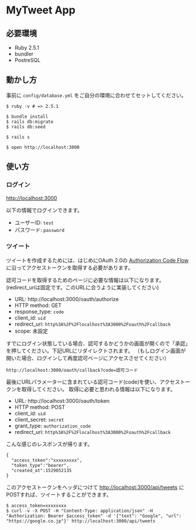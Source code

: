 # MyTweet App

## 必要環境

* Ruby 2.5.1
* bundler
* PostreSQL

## 動かし方

事前に `config/database.yml` をご自分の環境に合わせてセットしてください。

```
$ ruby -v # => 2.5.1

$ bundle install
$ rails db:migrate
$ rails db:seed

$ rails s

$ open http://localhost:3000
```

## 使い方

### ログイン

[http://localhost:3000](http://localhost:3000)

以下の情報でログインできます。

* ユーザーID: `test`
* パスワード: `password`

### ツイート

ツイートを作成するためには、はじめにOAuth 2.0の [Authorization Code Flow](https://tools.ietf.org/html/draft-ietf-oauth-v2-22#section-4.1) に沿ってアクセストークンを取得する必要があります。

認可コードを取得するためのページに必要な情報は以下になります。(redirect_uriは固定です。このURLに合うように実装してください)

* URL: http://localhost:3000/oauth/authorize
* HTTP method: GET
* response_type: `code`
* client_id: `uid`
* redirect_uri: `http%3A%2F%2Flocalhost%3A3000%2Foauth%2Fcallback`
* scope: 未設定

すでにログイン状態している場合、認可するかどうかの画面が開くので「承認」を押してください。下記URLにリダイレクトされます。
（もしログイン画面が開いた場合、ログインして再度認可ページにアクセスさせてください）

`http://localhost:3000/oauth/callback?code=認可コード`

最後にURLパラメーターに含まれている認可コード(code)を使い、アクセストークンを取得してください。
取得に必要と思われる情報は以下になります。

* URL: http://localhost:3000/oauth/token
* HTTP method: POST
* client_id: `uid`
* client_secret: `secret`
* grant_type: `authorization_code`
* redirect_uri: `http%3A%2F%2Flocalhost%3A3000%2Foauth%2Fcallback`

こんな感じのレスポンスが帰ります。

```
{
  "access_token":"xxxxxxxxx",
  "token_type":"bearer",
  "created_at":1529052135
}
```

このアクセストークンをヘッダにつけて [http://localhost:3000/api/tweets](http://localhost:3000/api/tweets) にPOSTすれば、ツイートすることができます。

```
$ access_token=xxxxxxxx
$ curl -v -X POST -H "Content-Type: application/json" -H "Authorization: Bearer $access_token" -d '{"text": "Google", "url": "https://google.co.jp"}' http://localhost:3000/api/tweets
```
